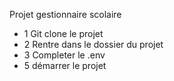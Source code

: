 Projet gestionnaire scolaire

- 1 Git clone le projet
- 2 Rentre dans le dossier du projet
- 3 Completer le .env
- 5 démarrer le projet
